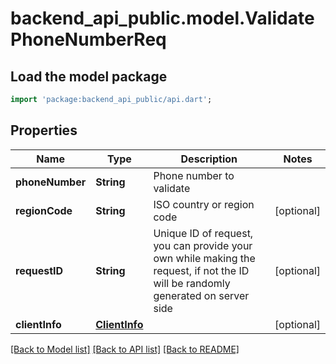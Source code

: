 # backend_api_public.model.ValidatePhoneNumberReq

## Load the model package
```dart
import 'package:backend_api_public/api.dart';
```

## Properties
Name | Type | Description | Notes
------------ | ------------- | ------------- | -------------
**phoneNumber** | **String** | Phone number to validate | 
**regionCode** | **String** | ISO country or region code | [optional] 
**requestID** | **String** | Unique ID of request, you can provide your own while making the request, if not the ID will be randomly generated on server side | [optional] 
**clientInfo** | [**ClientInfo**](ClientInfo.md) |  | [optional] 

[[Back to Model list]](../README.md#documentation-for-models) [[Back to API list]](../README.md#documentation-for-api-endpoints) [[Back to README]](../README.md)


